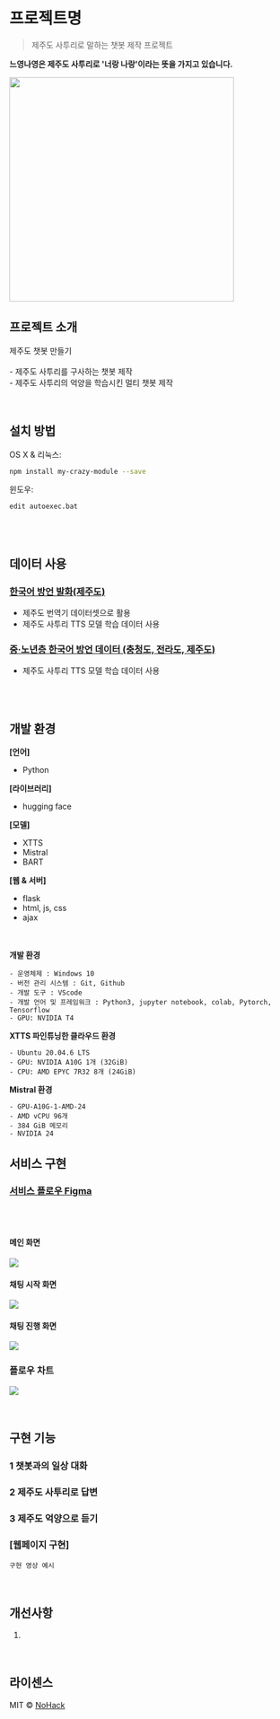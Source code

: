 # 프로젝트명
> 제주도 사투리로 말하는 챗봇 제작 프로젝트

**느영나영은 제주도 사투리로 '너랑 나랑'이라는 뜻을 가지고 있습니다.**

<img src="https://i.imgur.com/5uUlaGF.png" width="400" height="400"/>

## 프로젝트 소개

<p align="justify">
제주도 챗봇 만들기
  <br/>
  <br/>
- 제주도 사투리를 구사하는 챗봇 제작<br/>
- 제주도 사투리의 억양을 학습시킨 멀티 챗봇 제작<br/>
  
</p> 
<br></bf>

## 설치 방법

OS X & 리눅스:

```sh
npm install my-crazy-module --save
```

윈도우:

```sh
edit autoexec.bat
```

<br></br>
## 데이터 사용
### [한국어 방언 발화(제주도)](https://www.aihub.or.kr/aihubdata/data/view.do?currMenu=&topMenu=&aihubDataSe=data&dataSetSn=121)
- 제주도 번역기 데이터셋으로 활용
- 제주도 사투리 TTS 모델 학습 데이터 사용

### [중·노년층 한국어 방언 데이터 (충청도, 전라도, 제주도)](https://www.aihub.or.kr/aihubdata/data/view.do?currMenu=&topMenu=&aihubDataSe=data&dataSetSn=71558)
- 제주도 사투리 TTS 모델 학습 데이터 사용

<br></br>

## 개발 환경

**[언어]**
- Python


**[라이브러리]**
- hugging face


**[모델]**
- XTTS
- Mistral
- BART

  
**[웹 & 서버]**
- flask
- html, js, css
- ajax

<br></br>
**개발 환경**
```
- 운영체제 : Windows 10
- 버전 관리 시스템 : Git, Github
- 개발 도구 : VScode
- 개발 언어 및 프레임워크 : Python3, jupyter notebook, colab, Pytorch, Tensorflow
- GPU: NVIDIA T4
```

**XTTS 파인튜닝한 클라우드 환경**
```
- Ubuntu 20.04.6 LTS
- GPU: NVIDIA A10G 1개 (32GiB)
- CPU: AMD EPYC 7R32 8개 (24GiB)
```

**Mistral 환경**
```
- GPU-A10G-1-AMD-24
- AMD vCPU 96개
- 384 GiB 메모리
- NVIDIA 24
```


## 서비스 구현

### [서비스 플로우 Figma](https://www.figma.com/proto/F8WqhYwGj6cyRdHTCL6arQ/AI-Chatbot-UI-Kit-(Community)?page-id=0%3A1&type=design&node-id=102-487&viewport=105%2C1007%2C0.22&t=GJjLAb9scIw3y7wj-1&scaling=min-zoom&starting-point-node-id=102%3A487&mode=design)
<br></br>
#### 메인 화면
![](https://i.imgur.com/pfWP8fe.png)
#### 채팅 시작 화면
![](https://i.imgur.com/KJSZMEi.png)
#### 채팅 진행 화면
![](https://i.imgur.com/EqkxL4W.png)
### 플로우 차트
![](https://i.imgur.com/eCwAy2W.png)


<br>

## 구현 기능

### 1 챗봇과의 일상 대화
### 2 제주도 사투리로 답변
### 3 제주도 억양으로 듣기


### [웹페이지 구현]
```
구현 영상 예시
```


</br>

## 개선사항

<p align="justify">

</p>

1.

<br>

## 라이센스

MIT &copy; [NoHack](mailto:lbjp114@gmail.com)

<!-- Stack Icon Refernces -->

[js]: /images/stack/javascript.svg
[ts]: /images/stack/typescript.svg
[react]: /images/stack/react.svg
[node]: /images/stack/node.svg




<br>
